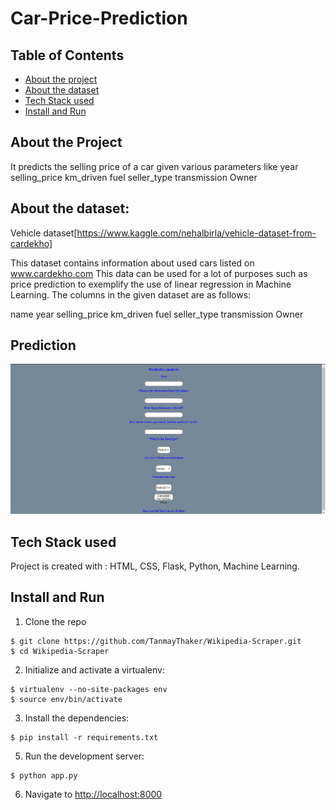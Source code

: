 # Car-Price-Prediction
## Table of Contents
* [About the project](#about-the-project)
* [About the dataset](#about-the-dataset)
* [Tech Stack used](#tech-stack-used)
* [Install and Run](#install-and-run)

## About the Project
It predicts the selling price of a car given various parameters like year
selling_price
km_driven
fuel
seller_type
transmission
Owner

## About the dataset:

Vehicle dataset[https://www.kaggle.com/nehalbirla/vehicle-dataset-from-cardekho]

This dataset contains information about used cars listed on www.cardekho.com
This data can be used for a lot of purposes such as price prediction to exemplify the use of linear regression in Machine Learning.
The columns in the given dataset are as follows:

name
year
selling_price
km_driven
fuel
seller_type
transmission
Owner

## Prediction 
<img src="carprice.PNG"/>

## Tech Stack used 
Project is created with :
HTML, CSS, Flask, Python, Machine Learning.

## Install and Run

1. Clone the repo
  ```
  $ git clone https://github.com/TanmayThaker/Wikipedia-Scraper.git
  $ cd Wikipedia-Scraper
  ```

2. Initialize and activate a virtualenv:
  ```
  $ virtualenv --no-site-packages env
  $ source env/bin/activate
  ```

3. Install the dependencies:
  ```
  $ pip install -r requirements.txt
  ```

5. Run the development server:
  ```
  $ python app.py
  ```

6. Navigate to [http://localhost:8000](http://localhost:8000)
